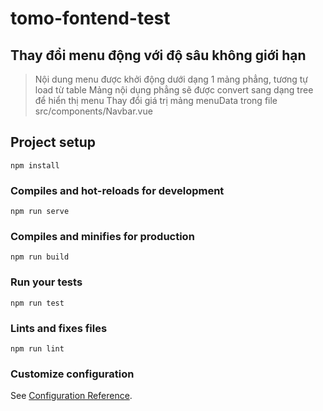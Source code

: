 # tomo-fontend-test

## Thay đổi menu động với độ sâu không giới hạn

> Nội dung menu được khởi động dưới dạng 1 mảng phẳng, tương tự load từ table
> Mảng nội dụng phẳng sẽ được convert sang dạng tree để hiển thị menu
> Thay đổi giá trị mảng menuData trong file src/components/Navbar.vue

## Project setup

```
npm install
```

### Compiles and hot-reloads for development

```
npm run serve
```

### Compiles and minifies for production

```
npm run build
```

### Run your tests

```
npm run test
```

### Lints and fixes files

```
npm run lint
```

### Customize configuration

See [Configuration Reference](https://cli.vuejs.org/config/).
